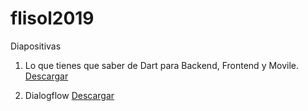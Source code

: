 # flisol2019

Diapositivas

1. Lo que tienes que saber de Dart para Backend, Frontend y Movile.
[Descargar](lo-que-tienes-que-saber-de-dart-para-Backend-frontend-Mobile.pdf)

2. Dialogflow
[Descargar](dialogflow.pdf)